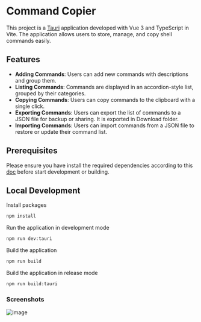# Command Copier

This project is a [Tauri](https://v2.tauri.app/) application developed with Vue 3 and TypeScript in Vite. The application allows users to store, manage, and copy shell commands easily.

## Features

- **Adding Commands**: Users can add new commands with descriptions and group them.
- **Listing Commands**: Commands are displayed in an accordion-style list, grouped by their categories.
- **Copying Commands**: Users can copy commands to the clipboard with a single click.
- **Exporting Commands**: Users can export the list of commands to a JSON file for backup or sharing. It is exported in Download folder.
- **Importing Commands**: Users can import commands from a JSON file to restore or update their command list.

## Prerequisites

Please ensure you have install the required dependencies according to this [doc](https://v2.tauri.app/start/prerequisites/) before start development or building.

## Local Development

Install packages

```bash
npm install
```

Run the application in development mode

```bash
npm run dev:tauri
```

Build the application

```bash
npm run build
```
Build the application in release mode

```bash
npm run build:tauri
```

### Screenshots
![image](https://github.com/user-attachments/assets/9e7bd2ef-5096-4596-b298-bdcfe7f12829)

